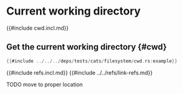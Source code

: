 # Current working directory

{{#include cwd.incl.md}}

## Get the current working directory {#cwd}

```rust
{{#include ../../../deps/tests/cats/filesystem/cwd.rs:example}}
```

{{#include refs.incl.md}}
{{#include ../../refs/link-refs.md}}

<div class="hidden">
TODO move to proper location
</div>
